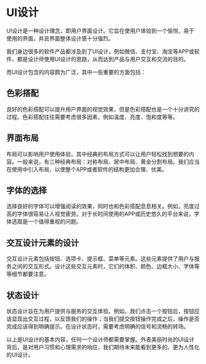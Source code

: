 # UI设计

UI设计是一种设计理念，即用户界面设计。它旨在使用户体验到一个愉悦、易于使用的界面，并且界面整体设计感十分强烈。

我们身边很多的软件产品都涉及到了UI设计，例如微信、支付宝、淘宝等APP或软件，都是设计师使用UI设计的思路，从而达到产品与用户交互和交流的目的。

而UI设计包含的内容颇为广泛，其中一些重要的方面包括：

## 色彩搭配

良好的色彩搭配可以提升用户界面的视觉效果，但是色彩搭配也是一个十分讲究的过程。色彩搭配往往需要考虑很多因素，例如温度、亮度、饱和度等等。

## 界面布局

布局可以影响用户使用体验，其中经典的布局方式可以让用户轻松找到想要的内容。一般来说，有三种经典布局：对称布局、居中布局、黄金分割布局。我们应当在使用中引入布局，以使整个APP或者软件的结构更加合理、优美。

## 字体的选择

选择良好的字体可以增强阅读的效果，同时也和色彩搭配息息相关。例如，亮度过高的字体很容易让人视觉疲劳。对于长时间使用的APP或历史悠久的平台来说，字体选取是一个值得重视的问题。

## 交互设计元素的设计

交互设计元素包括按钮、选项卡、提示框、菜单等元素。这些元素提供了用户与服务之间的交互形式。设计这些交互元素时，它们的体积、颜色、边框大小、字体等等细节都要注意。

## 状态设计

状态设计旨在为用户提供与服务的交互体验。例如，我们点击一个按钮后，按钮应该显现出交互过程，以反馈我们的操作；当我们提交按钮操作完成之后，操作是否完成应该得到明确提示。在设计状态时，需要考虑明确的信号和流畅的转场。

以上是UI设计的基本内容，任何一个设计师都需要掌握。外表美丽时尚的UI设计背后，是对用户习惯和心理需求的响应，我们期待未来能看到更多的、更为人性化的UI设计。